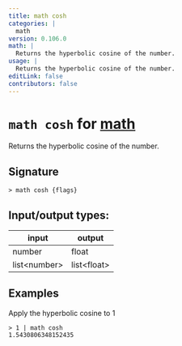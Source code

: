 ```yaml
---
title: math cosh
categories: |
  math
version: 0.106.0
math: |
  Returns the hyperbolic cosine of the number.
usage: |
  Returns the hyperbolic cosine of the number.
editLink: false
contributors: false
---
```

<!-- This file is automatically generated. Please edit the command in https://github.com/nushell/nushell instead. -->

# `math cosh` for [math](/commands/categories/math.md)

<div class='command-title'>Returns the hyperbolic cosine of the number.</div>

## Signature

```> math cosh {flags} ```


## Input/output types:

| input        | output      |
| ------------ | ----------- |
| number       | float       |
| list&lt;number&gt; | list&lt;float&gt; |
## Examples

Apply the hyperbolic cosine to 1
```nu
> 1 | math cosh
1.5430806348152435
```
